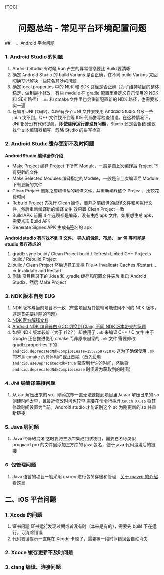 [TOC]

<p><h1> <center>问题总结 - 常见平台环境配置问题</center> </h1></p>
## 一、Android 平台问题

### 1. Android Studio 的问题
1. Android Studio 有时候 Run 产生的异常信息要比 Build 要清晰
2. 确定 Android Studio 的 build Varians 是否正确，在不同 build Varians 来回切换可以解决一些莫名其妙的问题
3. 确定 local.properties 中的 NDK 和 SDK 路径是否正确（为了维持项目的整体稳定，做到最小修改，有些 module 在 gradle 配置里会定义自己使用的 NDK 和 SDK 路径）
   `.mk` 和 cmake 文件里也会重新配置新的 NDK 路径，也需要核实一遍
4. 在编写 JNI 代码时，如果有多个 JNI 文件要使用 Android Studio 会报一些
   jni.h 找不到，C++ 文件找不到等 IDE 代码拼写检查错误，在这种情况下，JNI 部分没有代码提醒，**即使编译运行都没有问题**，Studio 还是会报错
   建议找个文本编辑器编写，忽略 Studio 的拼写检查



### 2. Android Studio 缓存更新不及时问题
**Android Studio 编译操作介绍**

- Make Project
  编译 Project 下所有 Module，一般是自上次编译后 Project 下有更新的文件
- Make Selected Modules
  编译指定的Module，一般是自上次编译后 Module 下有更新的文件
- Clean Project
  删除之前编译后的编译文件，并重新编译整个 Project，比较花费时间
- Rebuild Project
  先执行 Clean 操作，删除之前编译的编译文件和可执行文件，然后重新编译新的编译文件
  效果跟 Clean Project 一致
- Build APK
  前面 4 个选项都是编译，没有生成 apk 文件，如果想生成 apk，需要点击 Build APK
- Generate Signed APK
  生成有签名的 apk



**Android studio 有时找不到 R 文件、 导入的资源、布局、 jar 包 等可能是 studio 缓存造成的**

1. gradle sync
   build / Clean Project
   build / Refresh Linked C++ Projects
   build / Rebuild Project
2. build / Clean Project
   然后选择工具栏  File => Invalidate Caches /Restart… => Invalidate and Restart
3. 删除 项目目录下的 .idea 和 .gradle 缓存和配置文件夹后
   重启 Android Studio，然后 Make Project



### 3. NDK 版本自身 BUG
1. NDK 版本与当前项目不一致（有些项目及其依赖可能使用不同的 NDK 版本，这是首先要排除的问题）
2. [NDK 官方解释文档](https://developer.android.google.cn/ndk/guides)
3. [Android NDK 编译器由 GCC 切换到 Clang 不同 NDK 版本带来的问题](https://zhuanlan.zhihu.com/p/27470060)
4. 如果 NDK 版本较新（大于 r12？）却使用了 `.mk` 来编译 C++ / C 文件
   由于 Google 正在推进使用 cmake 而非原来自家的 `.mk` 文件
   需要修改 gradle.properties 下的 `android.deprecatedNdkCompileLease=1558259721076`
   这为了确保使用 `.mk` 而不是 cmake 的具体时间截止日期（首先使用 `android.useDeprecatedNdk=true` 获取到允许的时间，然后将 `android.deprecatedNdkCompileLease` 时间设为获取到的时间）



### 4. JNI 层编译连接问题
1. 从 aar 解压出来的 so，刚添加却一直无法链接到项目里
   从 aar 解压出来的 so 创建时间太早，且最近修改时间也较早
   需要在命令行执行 `touch XX.so` 将其修改时间设置为当前，Android studio 才能识别这个 so 为刚更新的 so 并重新链接



### 5. Java 层问题
1.  Java 代码的混淆
这时要将三方库集成到该项目，需要在名称类似 proguard.pro 的文件里添加三方库的 java 包名，便于 java 代码混淆后的链接



### 6. 包管理问题

1. Java 语言的项目一般采用 maven 进行包的存储和管理，[关于 maven 的介绍看这里](https://www.cnblogs.com/zachary7/p/7975632.html)





## 二、iOS 平台问题

### 1. Xcode 的问题

1. 证书问题
   证书运行发现过期或者没有时（本来是有的），需要先 build 下在运行，可消除错误
2. 代码错误提示一直存在
   Xcode 卡顿了，需要等一段时间错误会自动消失



### 2. Xcode 缓存更新不及时问题



### 3. clang 编译、连接问题

